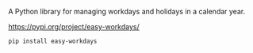 A Python library for managing workdays and holidays in a calendar year.

https://pypi.org/project/easy-workdays/

```bash
pip install easy-workdays
```